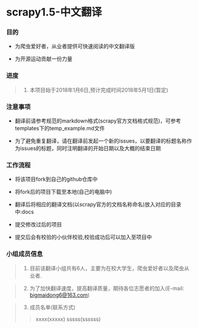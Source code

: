 # scrapy1.5-中文翻译

### 目的

*  为爬虫爱好者，从业者提供可快速阅读的中文翻译版 

*  为开源运动贡献一份力量 

### 进度

> 1. 本项目始于2018年1月6日,预计完成时间2018年5月1日(暂定)

### 注意事项

* 翻译前请参考规范的markdown格式(scrapy官方文档格式规范)，可参考templates下的temp_example.md文件

* 为了避免重复翻译，请在翻译前发起一个新的issues，以要翻译的标题名称作为issues的标题，同时注明翻译的开始日期以及大概的结束日期


### 工作流程

* 将该项目fork到自己的github仓库中

* 将fork后的项目下载至本地(自己的电脑中)

* 翻译后将相应的翻译文档(以scrapy官方的文档名称命名)放入对应的目录中:docs

* 提交修改过后的项目

* 提交后会有校验的小伙伴校验,校验成功后可以加入至项目中
  

### 小组成员信息

> 1. 目前该翻译小组共有6人，主要为在校大学生，爬虫爱好者以及爬虫从业者.

> 2. 为了加快翻译速度，提高翻译质量，期待各位志愿者的加入(E-mail: bigmaidong6@163.com)

> 3. 成员名单(联系方式)
>> xxxx(xxxxx) sssss(ssssss)
